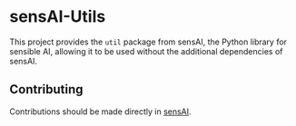 # sensAI-Utils

This project provides the `util` package from sensAI, the Python library for sensible AI,
allowing it to be used without the additional dependencies of sensAI.

## Contributing

Contributions should be made directly in [sensAI](.github/workflows/test.yaml).